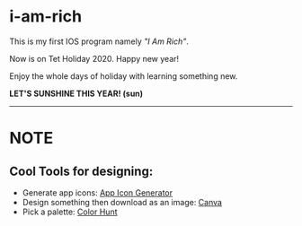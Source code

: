 # i-am-rich
This is my first IOS program namely *"I Am Rich"*.

Now is on Tet Holiday 2020.
Happy new year! 

Enjoy the whole days of holiday with learning something new.

**LET'S SUNSHINE THIS YEAR! (sun)**

---
# NOTE
## Cool Tools for designing:
- Generate app icons:  [App Icon Generator](https://appicon.co/)
- Design something then download as an image: [Canva](https://canva.com)
- Pick a palette: [Color Hunt](https://colorhunt.co/)
